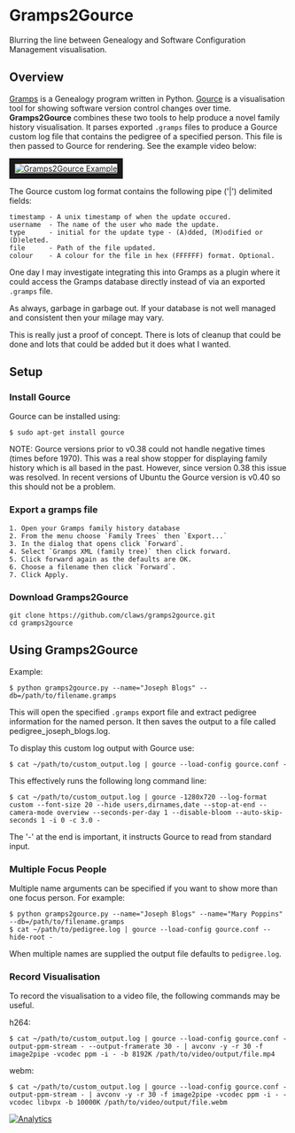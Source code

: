 # Gramps2Gource

Blurring the line between Genealogy and Software Configuration Management visualisation.

## Overview

[Gramps](http://gramps-project.org/) is a Genealogy program written in Python. [Gource](https://code.google.com/p/gource/) is a visualisation tool for showing software version control changes over time. **Gramps2Gource** combines these two tools to help produce a novel family history visualisation. It parses exported `.gramps` files to produce a Gource custom log file that contains the pedigree of a specified person. This file is then passed to Gource for rendering. See the example video below:

<a href="http://www.youtube.com/watch?feature=player_embedded&v=sPtTTv6d0s8
" target="_blank"><img src="http://i1.ytimg.com/vi/sPtTTv6d0s8/mqdefault.jpg"
alt="Gramps2Gource Example" border="10" /></a>


The Gource custom log format contains the following pipe ('|') delimited fields:

    timestamp - A unix timestamp of when the update occured.
    username  - The name of the user who made the update.
    type      - initial for the update type - (A)dded, (M)odified or (D)eleted.
    file      - Path of the file updated.
    colour    - A colour for the file in hex (FFFFFF) format. Optional.

One day I may investigate integrating this into Gramps as a plugin where it could access the Gramps database directly instead of via an exported `.gramps` file.

As always, garbage in garbage out. If your database is not well managed and consistent then your milage may vary.

This is really just a proof of concept. There is lots of cleanup that could be done and lots that could be added but it does what I wanted.

## Setup

### Install Gource

Gource can be installed using:

    $ sudo apt-get install gource

NOTE: Gource versions prior to v0.38 could not handle negative times (times before 1970). This was a real show stopper for displaying family history which is all based in the past. However, since version 0.38 this issue was resolved. In recent versions of Ubuntu the Gource version is v0.40 so this should not be a problem.


### Export a gramps file

    1. Open your Gramps family history database
    2. From the menu choose `Family Trees` then `Export...`
    3. In the dialog that opens click `Forward`.
    4. Select `Gramps XML (family tree)` then click forward.
    5. Click forward again as the defaults are OK.
    6. Choose a filename then click `Forward`.
    7. Click Apply.

### Download Gramps2Gource

	git clone https://github.com/claws/gramps2gource.git
	cd gramps2gource


## Using Gramps2Gource

Example:

    $ python gramps2gource.py --name="Joseph Blogs" --db=/path/to/filename.gramps

This will open the specified `.gramps` export file and extract pedigree information for the named person. It then saves the output to a file called pedigree_joseph_blogs.log.

To display this custom log output with Gource use:

    $ cat ~/path/to/custom_output.log | gource --load-config gource.conf -

This effectively runs the following long command line:

    $ cat ~/path/to/custom_output.log | gource -1280x720 --log-format custom --font-size 20 --hide users,dirnames,date --stop-at-end --camera-mode overview --seconds-per-day 1 --disable-bloom --auto-skip-seconds 1 -i 0 -c 3.0 -

The '-' at the end is important, it instructs Gource to read from standard input.

### Multiple Focus People

Multiple name arguments can be specified if you want to show more than one focus person. For example:

    $ python gramps2gource.py --name="Joseph Blogs" --name="Mary Poppins" --db=/path/to/filename.gramps
    $ cat ~/path/to/pedigree.log | gource --load-config gource.conf --hide-root -

When multiple names are supplied the output file defaults to `pedigree.log`.

### Record Visualisation

To record the visualisation to a video file, the following commands may be useful.

h264:

    $ cat ~/path/to/custom_output.log | gource --load-config gource.conf -output-ppm-stream - --output-framerate 30 - | avconv -y -r 30 -f image2pipe -vcodec ppm -i - -b 8192K /path/to/video/output/file.mp4

webm:

    $ cat ~/path/to/custom_output.log | gource --load-config gource.conf -output-ppm-stream - | avconv -y -r 30 -f image2pipe -vcodec ppm -i - -vcodec libvpx -b 10000K /path/to/video/output/file.webm

[![Analytics](https://ga-beacon.appspot.com/UA-29867375-2/gramps2gource/readme?pixel)](https://github.com/claws/gramps2gource)
